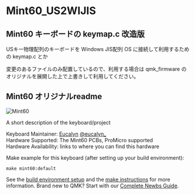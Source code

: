 # Mint60_US2WIJIS

## Mint60 キーボードの keymap.c 改造版

USキー物理配列のキーボードを Windows JIS配列 OS に接続して利用するための keymap.c とか

変更のあるファイルのみ配置しているので、利用する場合は qmk_firmware のオリジナルを展開した上で上書きして利用してください。

## Mint60 オリジナルreadme

![Mint60](https://i.imgur.com/suOE8HN.jpg)

A short description of the keyboard/project

Keyboard Maintainer: [Eucalyn](https://github.com/eucalyn)  [@eucalyn_](https://twitter.com/eucalyn_)  
Hardware Supported: The Mint60 PCBs, ProMicro supported  
Hardware Availability: links to where you can find this hardware

Make example for this keyboard (after setting up your build environment):

    make mint60:default

See the [build environment setup](https://docs.qmk.fm/#/getting_started_build_tools) and the [make instructions](https://docs.qmk.fm/#/getting_started_make_guide) for more information. Brand new to QMK? Start with our [Complete Newbs Guide](https://docs.qmk.fm/#/newbs).
